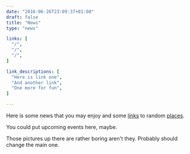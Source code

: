 ```yaml
---
date: "2016-06-26T23:09:37+01:00"
draft: false
title: "News"
type: "news"

links: [
  "/",
  "/",
  "/",
]

link_descriptions: [
  "Here is link one",
  "And another link",
  "One more for fun",
]

---
```

Here is some news that you may enjoy and some [links](/) to random [places](/year/year7).

You could put upcoming events here, maybe.

Those pictures up there are rather boring aren't they.
Probably should change the main one.